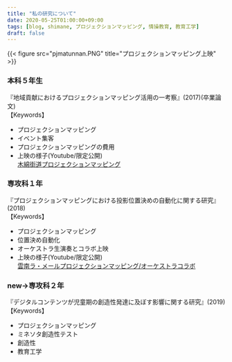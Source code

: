 ```yaml
---
title: "私の研究について"
date: 2020-05-25T01:00:00+09:00
tags: [blog, shimane, プロジェクションマッピング, 情操教育, 教育工学]
draft: false
---
```


{{< figure src="pjmatunnan.PNG" title="プロジェクションマッピング上映" >}} 

### 本科５年生
『地域貢献におけるプロジェクションマッピング活用の一考察』(2017)(卒業論文)  
【Keywords】
- プロジェクションマッピング
- イベント集客
- プロジェクションマッピングの費用  
- 上映の様子(Youtube/限定公開)  
[木綿街道プロジェクションマッピング](https://youtu.be/HxycD8Gh3PI)

### 専攻科１年
『プロジェクションマッピングにおける投影位置決めの自動化に関する研究』(2018)  
【Keywords】
- プロジェクションマッピング
- 位置決め自動化
- オーケストラ生演奏とコラボ上映
- 上映の様子(Youtube/限定公開)  
[雲南ラ・メールプロジェクションマッピング/オーケストラコラボ](https://youtu.be/fvV2fqqbRNw)

### new→専攻科２年
『デジタルコンテンツが児童期の創造性発達に及ぼす影響に関する研究』(2019)  
【Keywords】
- プロジェクションマッピング
- ミネソタ創造性テスト
- 創造性
- 教育工学